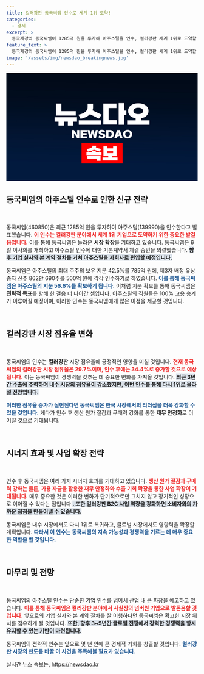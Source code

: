 ```yaml
---
title: 컬러강판 동국씨엠 인수로 세계 1위 도약!
categories:
  - 경제
excerpt: >
  동국제강의 동국씨엠이 1285억 원을 투자해 아주스틸을 인수, 컬러강판 세계 1위로 도약할 계획입니다. 이번 인수는 시장 점유율 확대와 함께 생산 원가 절감, 재무 안정화 등 다양한 시너지 효과를 기대하게 합니다.
feature_text: >
  동국제강의 동국씨엠이 1285억 원을 투자해 아주스틸을 인수, 컬러강판 세계 1위로 도약할 계획입니다. 이번 인수는 시장 점유율 확대와 함께 생산 원가 절감, 재무 안정화 등 다양한 시너지 효과를 기대하게 합니다.
image: '/assets/img/newsdao_breakingnews.jpg'
---
```


<p><img src="/assets/img/newsdao_breakingnews.jpg" alt="ontimetimes 속보" /></p>

<h2 data-ke-size="size26">동국씨엠의 아주스틸 인수로 인한 신규 전략</h2>

<p data-ke-size="size16">&nbsp;</p>

<p>동국씨엠(460850)은 최근 1285억 원을 투자하여 아주스틸(139990)을 인수한다고 발표했습니다. <b><span style="color: #ee2323;">이 인수는 컬러강판 분야에서 세계 1위 기업으로 도약하기 위한 중요한 발걸음입니다.</span></b> 이를 통해 동국씨엠은 놀라운 <strong>시장 확장</strong>을 기대하고 있습니다. 동국씨엠은 6일 이사회를 개최하고 아주스틸 인수에 대한 기본계약서 체결 승인을 의결했습니다. <b><span style="background-color: #21538527;">향후 기업 실사와 본 계약 절차를 거쳐 아주스틸을 자회사로 편입할 예정입니다.</span></b></p>

<p>동국씨엠은 아주스틸의 최대 주주의 보유 지분 42.5%를 785억 원에, 제3자 배정 유상증자 신주 862만 690주를 500억 원에 각각 인수하기로 하였습니다. <b><span style="color: #1a5490;">이를 통해 동국씨엠은 아주스틸의 지분 56.6%를 확보하게 됩니다.</span></b> 이처럼 지분 확보를 통해 동국씨엠은 <strong>전략적 목표</strong>를 향해 한 걸음 더 나아간 셈입니다. 아주스틸의 직원들은 100% 고용 승계가 이루어질 예정이며, 이러한 인수는 동국씨엠에게 많은 이점을 제공할 것입니다.</p>

<p data-ke-size="size16">&nbsp;</p>

<h2 data-ke-size="size26">컬러강판 시장 점유율 변화</h2>

<p data-ke-size="size16">&nbsp;</p>

<p>동국씨엠의 인수는 <strong>컬러강판</strong> 시장 점유율에 긍정적인 영향을 미칠 것입니다. <b><span style="color: #ee2323;">현재 동국씨엠의 컬러강판 시장 점유율은 29.7%이며, 인수 후에는 34.4%로 증가할 것으로 예상됩니다.</span></b> 이는 동국씨엠이 경쟁력을 갖추는 데 중요한 변화를 가져올 것입니다. <b><span style="background-color: #21538527;">최근 3년간 수출에 주력하며 내수 시장의 점유율이 감소했지만, 이번 인수를 통해 다시 1위로 올라설 전망입니다.</span></b></p>

<p><b><span style="color: #1a5490;">이러한 점유율 증가가 실현된다면 동국씨엠은 한국 시장에서의 <strong>리더십</strong>을 더욱 강화할 수 있을 것입니다.</span></b> 게다가 인수 후 생산 원가 절감과 구매력 강화를 통한 <strong>재무 안정화</strong>로 이어질 것으로 기대됩니다.</p>

<p data-ke-size="size16">&nbsp;</p>

<h2 data-ke-size="size26">시너지 효과 및 사업 확장 전략</h2>

<p data-ke-size="size16">&nbsp;</p>

<p>인수 후 동국씨엠은 여러 가지 시너지 효과를 기대하고 있습니다. <b><span style="color: #ee2323;">생산 원가 절감과 구매력 강화는 물론, 가용 자금을 활용한 재무 안정화와 수출 기회 확장을 통한 <strong>사업 확장</strong>이 기대됩니다.</span></b> 매우 중요한 것은 이러한 변화가 단기적으로만 그치지 않고 장기적인 성장으로 이어질 수 있다는 점입니다 <b><span style="background-color: #21538527;">. 또한 컬러강판 B2C 사업 역량을 강화하면 소비자와의 가까운 접점을 만들어낼 수 있습니다.</span></b></p>

<p>동국씨엠은 내수 시장에서도 다시 1위로 복귀하고, 글로벌 시장에서도 영향력을 확장할 계획입니다. <b><span style="color: #1a5490;">따라서 이 인수는 동국씨엠의 지속 가능성과 경쟁력을 기르는 데 매우 중요한 역할을 할 것입니다.</span></b></p>

<p data-ke-size="size16">&nbsp;</p>

<h2 data-ke-size="size26">마무리 및 전망</h2>

<p data-ke-size="size16">&nbsp;</p>

<p>동국씨엠의 아주스틸 인수는 단순한 기업 인수를 넘어서 산업 내 큰 파장을 예고하고 있습니다. <b><span style="color: #ee2323;">이를 통해 동국씨엠은 <strong>컬러강판</strong> 분야에서 사실상의 넘버원 기업으로 발돋움할 것입니다.</span></b> 앞으로의 기업 실사와 본 계약 절차를 잘 이행하다면 동국씨엠은 확고한 시장 위치를 점유하게 될 것입니다. <b><span style="background-color: #21538527;">또한, 향후 3~5년간 글로벌 전쟁에서 강력한 경쟁력을 항시 유지할 수 있는 기반이 마련됩니다.</span></b></p>

<p>동국씨엠의 전략적 인수는 앞으로 몇 년 안에 큰 경제적 기회를 창출할 것입니다. <b><span style="color: #1a5490;">컬러강판 시장의 판도를 바꿀 이 사건을 주목해볼 필요가 있습니다.</span></b></p>
실시간 뉴스 속보는, <a href="https://newsdao.kr" rel="dofollow">https://newsdao.kr</a>


